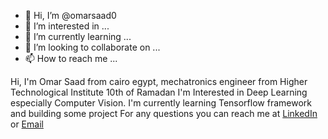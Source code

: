 - 👋 Hi, I’m @omarsaad0
- 👀 I’m interested in ...
- 🌱 I’m currently learning ...
- 💞️ I’m looking to collaborate on ...
- 📫 How to reach me ...

Hi, I'm Omar Saad from cairo egypt, mechatronics engineer from Higher Technological Institute 10th of Ramadan
I'm Interested in Deep Learning especially Computer Vision. I'm currently learning Tensorflow framework and building some project 
For any questions you can reach me at [LinkedIn](https://www.linkedin.com/in/omar-saad24/) or [Email](omarsaad2411@gmail.com)
